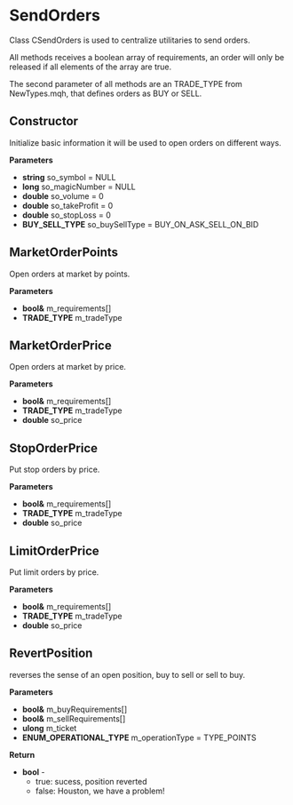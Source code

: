# SendOrders

Class CSendOrders is used to centralize utilitaries to send orders.

All methods receives a boolean array of requirements, an order will only be released if all elements of the array are true.

The second parameter of all methods are an TRADE_TYPE from NewTypes.mqh, that defines orders as BUY or SELL.

## Constructor

Initialize basic information it will be used to open orders on different ways.

**Parameters**

- **string** so_symbol = NULL
- **long** so_magicNumber = NULL
- **double** so_volume = 0
- **double** so_takeProfit = 0
- **double** so_stopLoss = 0
- **BUY_SELL_TYPE** so_buySellType = BUY_ON_ASK_SELL_ON_BID

## MarketOrderPoints

Open orders at market by points.

**Parameters**

- **bool&** m_requirements[]
- **TRADE_TYPE** m_tradeType

## MarketOrderPrice

Open orders at market by price.

**Parameters**

- **bool&** m_requirements[]
- **TRADE_TYPE** m_tradeType
- **double** so_price

## StopOrderPrice

Put stop orders by price.

**Parameters**

- **bool&** m_requirements[]
- **TRADE_TYPE** m_tradeType
- **double** so_price

## LimitOrderPrice

Put limit orders by price.

**Parameters**

- **bool&** m_requirements[]
- **TRADE_TYPE** m_tradeType
- **double** so_price

## RevertPosition

reverses the sense of an open position, buy to sell or sell to buy.

**Parameters**

- **bool&** m_buyRequirements[]
- **bool&** m_sellRequirements[]
- **ulong** m_ticket
- **ENUM_OPERATIONAL_TYPE** m_operationType = TYPE_POINTS

**Return**

- **bool** -
  - true: sucess, position reverted
  - false: Houston, we have a problem!